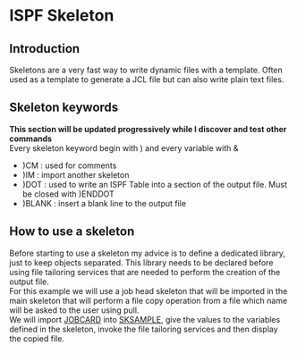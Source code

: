 # ISPF Skeleton
## Introduction  
Skeletons are a very fast way to write dynamic files with a template. Often used as a template to generate a JCL file but can also write plain text files.  
## Skeleton keywords
**This section will be updated progressively while I discover and test other commands**  
Every skeleton keyword begin with ) and every variable with &  
- )CM : used for comments
- )IM : import another skeleton
- )DOT <isptablename> : used to write an ISPF Table into a section of the output file. Must be closed with )ENDDOT
- )BLANK : insert a blank line to the output file
## How to use a skeleton
Before starting to use a skeleton my advice is to define a dedicated library, just to keep objects separated. This library needs to be declared before using file tailoring services that are needed to perform the creation of the output file.  
For this example we will use a job head skeleton that will be imported in the main skeleton that will perform a file copy operation from a file which name will be asked to the user using pull.  
We will import [JOBCARD](JOBCARD.skel) into [SKSAMPLE](SKSAMPLE.skel), give the values to the variables defined in the skeleton, invoke the file tailoring services and then display the copied file.  
